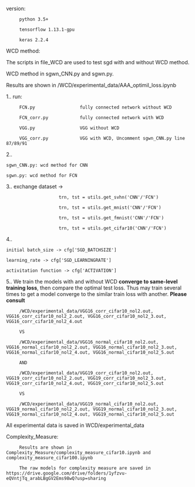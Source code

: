 version: 
         
         python 3.5+

         tensorflow 1.13.1-gpu
         
         keras 2.2.4
         
WCD method:

The scripts in file_WCD are used to test sgd with and without WCD method.

WCD method in sgwn_CNN.py and sgwn.py.

Results are shown in /WCD/experimental_data/AAA_optimil_loss.ipynb

1..  run: 

         FCN.py                 fully connected network without WCD

         FCN_corr.py            fully connected network with WCD
         
         VGG.py                 VGG without WCD
         
         VGG_corr.py            VGG with WCD, Uncomment sgwn_CNN.py line 87/89/91

2..  

    sgwn_CNN.py: wcd method for CNN

    sgwn.py: wcd method for FCN
    
3..  exchange dataset -> 

                        trn, tst = utils.get_svhn('CNN'/'FCN')

                        trn, tst = utils.get_mnist('CNN'/'FCN')
                        
                        trn, tst = utils.get_fmnist('CNN'/'FCN')
                        
                        trn, tst = utils.get_cifar10('CNN'/'FCN')
    
4..  
   
    initial batch_size -> cfg['SGD_BATCHSIZE'] 

    learning_rate -> cfg['SGD_LEARNINGRATE']

    activitation function -> cfg['ACTIVATION']
    
5.. We train the models with and without WCD **converge to same-level training loss**, then compare the optimal test loss. Thus may train several times to get a model converge to the similar train loss with another. **Please consult**

         /WCD/experimental_data/VGG16_corr_cifar10_nol2.out, VGG16_corr_cifar10_nol2_2.out, VGG16_corr_cifar10_nol2_3.out, VGG16_corr_cifar10_nol2_4.out  

         VS  

         /WCD/experimental_data/VGG16_normal_cifar10_nol2.out, VGG16_normal_cifar10_nol2_2.out, VGG16_normal_cifar10_nol2_3.out, VGG16_normal_cifar10_nol2_4.out, VGG16_normal_cifar10_nol2_5.out
         
         AND
         
         /WCD/experimental_data/VGG19_corr_cifar10_nol2.out, VGG19_corr_cifar10_nol2_2.out, VGG19_corr_cifar10_nol2_3.out, VGG19_corr_cifar10_nol2_4.out, VGG19_corr_cifar10_nol2_5.out
         
         VS
         
         /WCD/experimental_data/VGG19_normal_cifar10_nol2.out, VGG19_normal_cifar10_nol2_2.out, VGG19_normal_cifar10_nol2_3.out, VGG19_normal_cifar10_nol2_4.out, VGG19_normal_cifar10_nol2_5.out
         

All experimental data is saved in WCD/experimental_data     


Complexity_Measure:

         Results are shown in Complexity_Measure/complexity_measure_cifar10.ipynb and complexity_measure_cifar100.ipynb

         The raw models for complexity measure are saved in https://drive.google.com/drive/folders/1yfzvu-eQVntjTq_arabLBgGV2Ems98wQ?usp=sharing
